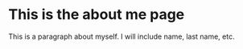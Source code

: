 # This is the about me page

This is a paragraph about myself. I will include name, last name, etc.
